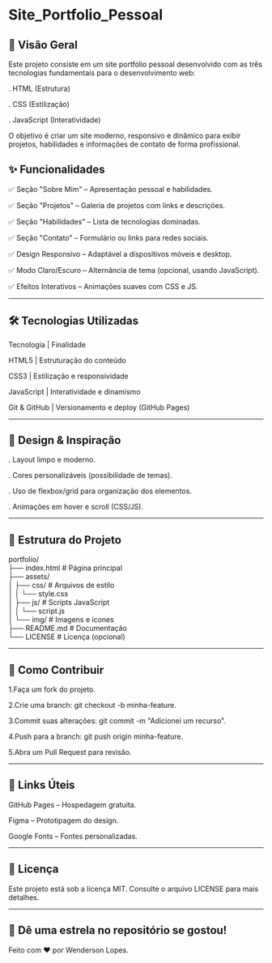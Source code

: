 # Site_Portfolio_Pessoal

## 📌 Visão Geral

Este projeto consiste em um site portfólio pessoal desenvolvido com as três tecnologias fundamentais para o desenvolvimento web:

. HTML (Estrutura)

. CSS (Estilização)

. JavaScript (Interatividade)

O objetivo é criar um site moderno, responsivo e dinâmico para exibir projetos, habilidades e informações de contato de forma profissional.

## ✨ Funcionalidades

✅ Seção "Sobre Mim" – Apresentação pessoal e habilidades.

✅ Seção "Projetos" – Galeria de projetos com links e descrições.

✅ Seção "Habilidades" – Lista de tecnologias dominadas.

✅ Seção "Contato" – Formulário ou links para redes sociais.

✅ Design Responsivo – Adaptável a dispositivos móveis e desktop.

✅ Modo Claro/Escuro – Alternância de tema (opcional, usando JavaScript).

✅ Efeitos Interativos – Animações suaves com CSS e JS.
_____________________________________________________________________________________________________________________________________________
## 🛠️ Tecnologias Utilizadas

Tecnologia | Finalidade

HTML5 |	Estruturação do conteúdo

CSS3 |	Estilização e responsividade

JavaScript |	Interatividade e dinamismo

Git & GitHub |	Versionamento e deploy (GitHub Pages)
____________________________________________________________________________________________________________________________________________
## 🎨 Design & Inspiração

. Layout limpo e moderno.

. Cores personalizáveis (possibilidade de temas).

. Uso de flexbox/grid para organização dos elementos.

. Animações em hover e scroll (CSS/JS).
___________________________________________________________________________________________________________________________________________
## 📂 Estrutura do Projeto

portfolio/  
├── index.html          # Página principal  
├── assets/  
│   ├── css/           # Arquivos de estilo  
│   │   └── style.css  
│   ├── js/            # Scripts JavaScript  
│   │   └── script.js  
│   └── img/           # Imagens e ícones  
├── README.md          # Documentação  
└── LICENSE            # Licença (opcional)  
__________________________________________________________________________________________________________________________________________
## 🚀 Como Contribuir

  1.Faça um fork do projeto.

  2.Crie uma branch: git checkout -b minha-feature.

  3.Commit suas alterações: git commit -m "Adicionei um recurso".

  4.Push para a branch: git push origin minha-feature.

  5.Abra um Pull Request para revisão.
________________________________________________________________________________________________________________________________________
## 🔗 Links Úteis

GitHub Pages – Hospedagem gratuita.

Figma – Prototipagem do design.

Google Fonts – Fontes personalizadas.
________________________________________________________________________________________________________________________________________
## 📜 Licença

Este projeto está sob a licença MIT. Consulte o arquivo LICENSE para mais detalhes.
________________________________________________________________________________________________________________________________________
## 🌟 Dê uma estrela no repositório se gostou!

Feito com ❤️ por Wenderson Lopes.
